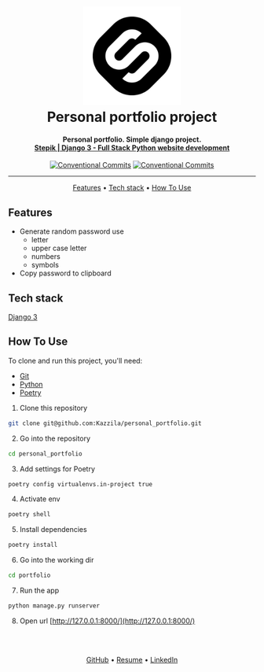 <h1 align="center">
  <a href="https://stepik.org/course/101042/info">
    <img src="readme/stepik.jpeg"
    alt="Stepik" width="200">
  </a>
  <br>
  Personal portfolio project 
  <br>
</h1>


<h4 align="center">
    Personal portfolio. Simple django project.<br>
    <a href="https://stepik.org/course/101042/info" target="_blank">
      Stepik | Django 3 - Full Stack Python website development
    </a>
</h4>

<div align="center">

[![Conventional Commits](https://img.shields.io/badge/Conventional%20Commits-1.0.0-%23FE5196?logo=conventionalcommits&logoColor=white)](https://conventionalcommits.org)
[![Conventional Commits](https://img.shields.io/badge/stepik-course-green)](https://stepik.org/course/101042/info)

</div>
<hr>

<p align="center">
  <a href="#features">Features</a> •
  <a href="#tech-stack">Tech stack</a> •
  <a href="#how-to-use">How To Use</a>
</p>


## Features
* Generate random password use
  - letter
  - upper case letter
  - numbers
  - symbols
* Copy password to clipboard


## Tech stack
[Django 3](https://www.djangoproject.com/download/)


## How To Use
To clone and run this project, you'll need:
- [Git](https://git-scm.com)
- [Python](https://www.python.org/downloads/)
- [Poetry](https://python-poetry.org/docs/#installation)

1. Clone this repository
```bash
git clone git@github.com:Kazzila/personal_portfolio.git
```

2. Go into the repository
```bash
cd personal_portfolio
```

3. Add settings for Poetry
```bash
poetry config virtualenvs.in-project true
```

4. Activate env
```bash
poetry shell
```

5. Install dependencies
```bash
poetry install
```

6. Go into the working dir
```bash
cd portfolio
```

7. Run the app
```bash
python manage.py runserver
```

8. Open url [http://127.0.0.1:8000/](http://127.0.0.1:8000/)


<br>
<br>
<p align="center">
  <a href="https://github.com/Kazzila">GitHub</a> •
  <a href="https://kazzila.github.io/resume/">Resume</a> •
  <a href="https://www.linkedin.com/in/i-kazakov/">LinkedIn</a>
</p>